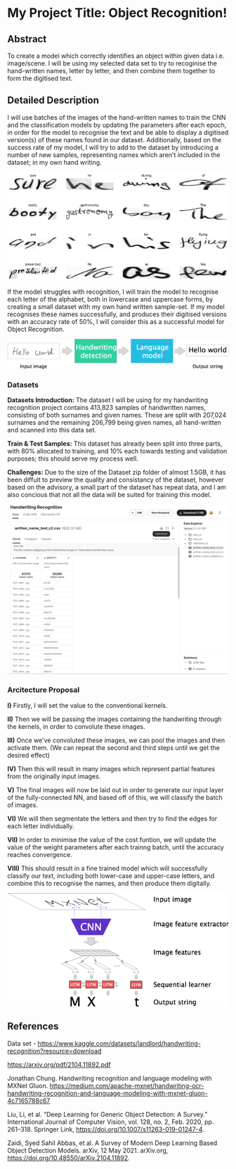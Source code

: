 # My Project Title: Object Recognition!

## Abstract

To create a model which correctly identifies an object within given data i.e. image/scene. 
I will be using my selected data set to try to recoginise the hand-written names, letter by letter, and then combine them together to form the digitised text.

## Detailed Description

I will use batches of the images of the hand-written names to train the CNN and the classification models by updating the parameters after each epoch, in order for the model to recognise the text and be able to display a digitised version(s) of these names found in our dataset. Additionally, based on the success rate of my model, I will try to add to the dataset by introducing a number of new samples, representing names which aren't included in the dataset; in my own hand writing.

![alt text](2.png)

If the model struggles with recognition, I will train the model to recognise each letter of the alphabet, both in lowercase and uppercase forms, by creating a small dataset with my own hand written sample-set. If my model recognises these names successfully, and produces their digitised versions with an accuracy rate of 50%, I will consider this as a successful model for Object Recognition.

![alt text](4.png)

### Datasets
**Datasets Introduction:** The dataset I will be using for my handwriting recognition project contains 413,823 samples of handwritten names, consisting of both surnames and given names. These are split with 207,024 surnames and the remaining 206,799 being given names, all hand-written and scanned into this data set. 

**Train & Test Samples:** This dataset has already been split into three parts, with 80% allocated to training, and 10% each towards testing and validation purposes; this should serve my process well. 

**Challenges:** Due to the size of the Dataset zip folder of almost 1.5GB, it has been diffult to preview the quality and consistancy of the dataset, however based on the advisory, a small part of the dataset has repeat data, and I am also concious that not all the data will be suited for training this model.

![alt text](1.png)

### Arcitecture Proposal

**I)**   Firstly, I will set the value to the conventional kernels.

**II)**  Then we will be passing the images containing the handwriting through the kernels, in order to convolute these images. 

**III)** Once we've convoluted these images, we can pool the images and then activate them. 
         (We can repeat the second and third steps until we get the desired effect)

**IV)**  Then this will result in many images which represent partial features from the originally input images. 

**V)**   The final images will now be laid out in order to generate our input layer of the fully-connected NN, and based off of this,
         we will classify the batch of images.

**VI)**  We will then segmentate the letters and then try to find the edges for each letter individually.

**VII)** In order to minimise the value of the cost funtion, we will update the value of the weight parameters after each trainng batch,
         until the accuracy reaches convergence.

**VIII)** This should result in a fine trained model which will successfully classify our text, including both lower-case and upper-case letters,
          and combine this to recognise the names, and then produce them digitally. 

![alt text](3.png)

## References

Data set - https://www.kaggle.com/datasets/landlord/handwriting-recognition?resource=download

https://arxiv.org/pdf/2104.11892.pdf

Jonathan Chung. Handwriting recognition and language modeling with MXNet Gluon. https://medium.com/apache-mxnet/handwriting-ocr-handwriting-recognition-and-language-modeling-with-mxnet-gluon-4c7165788c67

Liu, Li, et al. “Deep Learning for Generic Object Detection: A Survey.” International Journal of Computer Vision, vol. 128, no. 2, Feb. 2020, pp. 261–318. Springer Link, https://doi.org/10.1007/s11263-019-01247-4.

Zaidi, Syed Sahil Abbas, et al. A Survey of Modern Deep Learning Based Object Detection Models. arXiv, 12 May 2021. arXiv.org, https://doi.org/10.48550/arXiv.2104.11892.

